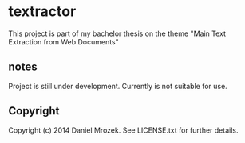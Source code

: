 # textractor

This project is part of my bachelor thesis on the theme "Main Text
Extraction from Web Documents"

## notes

Project is still under development. Currently is not suitable for use.

## Copyright

Copyright (c) 2014 Daniel Mrozek. See LICENSE.txt for
further details.

